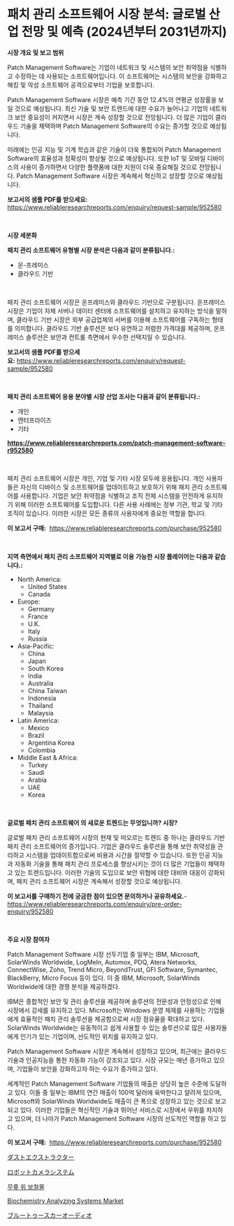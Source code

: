<p><h1>패치 관리 소프트웨어 시장 분석: 글로벌 산업 전망 및 예측 (2024년부터 2031년까지)</h1></p><p><strong>시장 개요 및 보고 범위</strong></p>
<p><p>Patch Management Software는 기업이 네트워크 및 시스템의 보안 취약점을 식별하고 수정하는 데 사용되는 소프트웨어입니다. 이 소프트웨어는 시스템의 보안을 강화하고 해킹 및 악성 소프트웨어 공격으로부터 기업을 보호합니다.</p><p>Patch Management Software 시장은 예측 기간 동안 12.4%의 연평균 성장률을 보일 것으로 예상됩니다. 최신 기술 및 보안 트렌드에 대한 수요가 늘어나고 기업의 네트워크 보안 중요성이 커지면서 시장은 계속 성장할 것으로 전망됩니다. 더 많은 기업이 클라우드 기술을 채택하며 Patch Management Software의 수요는 증가할 것으로 예상됩니다.</p><p>미래에는 인공 지능 및 기계 학습과 같은 기술이 더욱 통합되어 Patch Management Software의 효율성과 정확성이 향상될 것으로 예상됩니다. 또한 IoT 및 모바일 디바이스의 사용이 증가하면서 다양한 플랫폼에 대한 지원이 더욱 중요해질 것으로 전망됩니다. Patch Management Software 시장은 계속해서 혁신하고 성장할 것으로 예상됩니다.</p></p>
<p><strong>보고서의 샘플 PDF를 받으세요:</strong> <a href="https://www.reliableresearchreports.com/enquiry/request-sample/952580">https://www.reliableresearchreports.com/enquiry/request-sample/952580</a></p>
<p>&nbsp;</p>
<p><strong>시장 세분화</strong></p>
<p><strong>패치 관리 소프트웨어 유형별 시장 분석은 다음과 같이 분류됩니다.:</strong></p>
<p><ul><li>온-프레미스</li><li>클라우드 기반</li></ul></p>
<p>&nbsp;</p>
<p><p>패치 관리 소프트웨어 시장은 온프레미스와 클라우드 기반으로 구분됩니다. 온프레미스 시장은 기업이 자체 서버나 데이터 센터에 소프트웨어를 설치하고 유지하는 방식을 말하며, 클라우드 기반 시장은 외부 공급업체의 서버를 이용해 소프트웨어를 구독하는 형태를 의미합니다. 클라우드 기반 솔루션은 보다 유연하고 저렴한 가격대를 제공하며, 온프레미스 솔루션은 보안과 컨트롤 측면에서 우수한 선택지일 수 있습니다.</p></p>
<p><strong>보고서의 샘플 PDF를 받으세요:</strong>&nbsp;<a href="https://www.reliableresearchreports.com/enquiry/request-sample/952580">https://www.reliableresearchreports.com/enquiry/request-sample/952580</a></p>
<p>&nbsp;</p>
<p><strong> 패치 관리 소프트웨어 응용 분야별 시장 산업 조사는 다음과 같이 분류됩니다.:</strong></p>
<p><ul><li>개인</li><li>엔터프라이즈</li><li>기타</li></ul></p>
<p><strong><a href="https://www.reliableresearchreports.com/patch-management-software-r952580">https://www.reliableresearchreports.com/patch-management-software-r952580</a></strong></p>
<p>&nbsp;</p>
<p><p>패치 관리 소프트웨어 시장은 개인, 기업 및 기타 시장 모두에 응용됩니다. 개인 사용자들은 자신의 디바이스 및 소프트웨어를 업데이트하고 보호하기 위해 패치 관리 소프트웨어를 사용합니다. 기업은 보안 취약점을 식별하고 조직 전체 시스템을 안전하게 유지하기 위해 이러한 소프트웨어를 도입합니다. 다른 사용 사례에는 정부 기관, 학교 및 기타 조직이 있습니다. 이러한 시장은 모든 종류의 사용자에게 중요한 역할을 합니다.</p></p>
<p><strong>이 보고서 구매:</strong>&nbsp; <a href="https://www.reliableresearchreports.com/purchase/952580">https://www.reliableresearchreports.com/purchase/952580</a></p>
<p>&nbsp;</p>
<p><strong>지역 측면에서 패치 관리 소프트웨어 지역별로 이용 가능한 시장 플레이어는 다음과 같습니다.:</strong></p>
<p><ul>
    <li>
        North America:
        <ul>
            <li>United States</li>
            <li>Canada</li>
        </ul>
    </li>
    <li>
        Europe:
        <ul>
            <li>Germany</li>
            <li>France</li>
            <li>U.K.</li>
            <li>Italy</li>
            <li>Russia</li>
        </ul>
    </li>
    <li>
        Asia-Pacific:
        <ul>
            <li>China</li>
            <li>Japan</li>
            <li>South Korea</li>
            <li>India</li>
            <li>Australia</li>
            <li>China Taiwan</li>
            <li>Indonesia</li>
            <li>Thailand</li>
            <li>Malaysia</li>
        </ul>
    </li>
    <li>
        Latin America:
        <ul>
            <li>Mexico</li>
            <li>Brazil</li>
            <li>Argentina Korea</li>
            <li>Colombia</li>
        </ul>
    </li>
    <li>
        Middle East & Africa:
        <ul>
            <li>Turkey</li>
            <li>Saudi</li>
            <li>Arabia</li>
            <li>UAE</li>
            <li>Korea</li>
        </ul>
    </li>
    </ul></p>
<p>&nbsp;</p>
<p><strong>글로벌 패치 관리 소프트웨어 의 새로운 트렌드는 무엇입니까? 시장?</strong></p>
<p><p>글로벌 패치 관리 소프트웨어 시장의 현재 및 떠오르는 트렌드 중 하나는 클라우드 기반 패치 관리 소프트웨어의 증가입니다. 기업은 클라우드 솔루션을 통해 보안 취약성을 관리하고 시스템을 업데이트함으로써 비용과 시간을 절약할 수 있습니다. 또한 인공 지능과 자동화 기술을 통해 패치 관리 프로세스를 향상시키는 것이 더 많은 기업들이 채택하고 있는 트렌드입니다. 이러한 기술의 도입으로 보안 위협에 대한 대비와 대응이 강화되며, 패치 관리 소프트웨어 시장은 계속해서 성장할 것으로 예상됩니다.</p></p>
<p><strong>이 보고서를 구매하기 전에 궁금한 점이 있으면 문의하거나 공유하세요.</strong>- <a href="https://www.reliableresearchreports.com/enquiry/pre-order-enquiry/952580">https://www.reliableresearchreports.com/enquiry/pre-order-enquiry/952580</a></p>
<p>&nbsp;</p>
<p><strong>주요 시장 참여자</strong></p>
<p><p>Patch Management Software 시장 선두기업 중 일부는 IBM, Microsoft, SolarWinds Worldwide, LogMeIn, Automox, PDQ, Atera Networks, ConnectWise, Zoho, Trend Micro, BeyondTrust, GFI Software, Symantec, BlackBerry, Micro Focus 등이 있다. 이 중 IBM, Microsoft, SolarWinds Worldwide에 대한 경쟁 분석을 제공하겠다.</p><p>IBM은 종합적인 보안 및 관리 솔루션을 제공하며 솔루션의 전문성과 안정성으로 인해 시장에서 강세를 유지하고 있다. Microsoft는 Windows 운영 체제를 사용하는 기업들에게 효율적인 패치 관리 솔루션을 제공함으로써 시장 점유율을 확대하고 있다. SolarWinds Worldwide는 유동적이고 쉽게 사용할 수 있는 솔루션으로 많은 사용자들에게 인기가 있는 기업이며, 선도적인 위치를 유지하고 있다.</p><p>Patch Management Software 시장은 계속해서 성장하고 있으며, 최근에는 클라우드 기술과 인공지능을 통한 자동화 기능이 강조되고 있다. 시장 규모는 매년 증가하고 있으며, 기업들이 보안을 강화하고자 하는 수요가 증가하고 있다.</p><p>세계적인 Patch Management Software 기업들의 매출은 상당히 높은 수준에 도달하고 있다. 이들 중 일부는 IBM의 연간 매출이 100억 달러에 육박한다고 알려져 있으며, Microsoft와 SolarWinds Worldwide도 매출이 큰 폭으로 성장하고 있는 것으로 보고되고 있다. 이러한 기업들은 혁신적인 기술과 뛰어난 서비스로 시장에서 우위를 차지하고 있으며, 더 나아가 Patch Management Software 시장의 선도적인 역할을 하고 있다.</p></p>
<p><strong>이 보고서 구매:</strong>&nbsp;&nbsp;<a href="https://www.reliableresearchreports.com/purchase/952580">https://www.reliableresearchreports.com/purchase/952580</a></p>
<p><p><a href="https://github.com/zekaoe592392/Market-Research-Report-List-1/blob/main/469548624121.md">ダストエクストラクター</a></p><p><a href="https://medium.com/@jackrichards5445/%E3%83%AD%E3%83%9C%E3%83%86%E3%82%A3%E3%83%83%E3%82%AF%E3%82%AB%E3%83%A1%E3%83%A9%E3%82%B7%E3%82%B9%E3%83%86%E3%83%A0%E3%81%AE%E5%B8%82%E5%A0%B4%E8%A6%8F%E6%A8%A1-%E5%B8%82%E5%A0%B4%E3%81%AE%E5%B1%95%E6%9C%9B%E3%81%A8%E5%B8%82%E5%A0%B4%E4%BA%88%E6%B8%AC-2024%E5%B9%B4%E3%81%8B%E3%82%892031%E5%B9%B4-11dd8691ab8b">ロボットカメラシステム</a></p><p><a href="https://medium.com/@francescaove76856/%EB%AC%B4%EB%A6%8E-%EC%9C%84-%EB%B3%B4%EC%A1%B0-%EA%B8%B0%EA%B5%AC-%EC%8B%9C%EC%9E%A5-%EC%A0%90%EC%9C%A0%EC%9C%A8-%EB%B3%80%ED%99%94-%EB%B0%8F-%EC%8B%9C%EC%9E%A5-%EC%84%B1%EC%9E%A5-%EC%B6%94%EC%84%B8-2024%EB%85%84-2031%EB%85%84-dec7ed4dc70e">무릎 위 보철물</a></p><p><a href="https://github.com/RickHolmes3/Market-Research-Report-List-4/blob/main/biochemistry-analyzing-systems-market.md">Biochemistry Analyzing Systems Market</a></p><p><a href="https://medium.com/@nayelibosco2023/%E6%AC%A1%E3%81%AE%E6%96%87%E7%AB%A0%E3%82%92%E6%97%A5%E6%9C%AC%E8%AA%9E%E3%81%AB%E7%BF%BB%E8%A8%B3%E3%81%97%E3%81%BE%E3%81%99-bluetooth%E8%BB%8A%E8%BC%89%E3%82%AA%E3%83%BC%E3%83%87%E3%82%A3%E3%82%AA%E5%B8%82%E5%A0%B4%E3%81%AE%E8%A6%8F%E6%A8%A1-%E5%B8%82%E5%A0%B4%E3%81%AE%E8%A6%8B%E9%80%9A%E3%81%97%E3%81%A8%E5%B8%82%E5%A0%B4%E4%BA%88%E6%B8%AC-2024%E5%B9%B4%E3%81%8B%E3%82%892031%E5%B9%B4%E3%81%BE%E3%81%A7-cfcc11b698a7">ブルートゥースカーオーディオ</a></p></p>